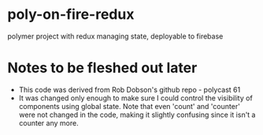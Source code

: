 # poly-on-fire-redux
polymer project with redux managing state, deployable to firebase

# Notes to be fleshed out later

* This code was derived from Rob Dobson's github repo - polycast 61
* It was changed only enough to make sure I could control the visibility of components using global state. Note that even 'count' and 'counter' were not changed in the code, making it slightly confusing since it isn't a counter any more.
